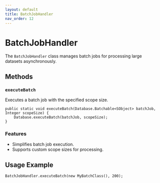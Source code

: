 ```yaml
---
layout: default
title: BatchJobHandler
nav_order: 12
---
```


# BatchJobHandler

The `BatchJobHandler` class manages batch jobs for processing large datasets asynchronously.

## Methods

### `executeBatch`
Executes a batch job with the specified scope size.

```apex
public static void executeBatch(Database.Batchable<SObject> batchJob, Integer scopeSize) {
    Database.executeBatch(batchJob, scopeSize);
}
```

### Features
- Simplifies batch job execution.
- Supports custom scope sizes for processing.

## Usage Example

```apex
BatchJobHandler.executeBatch(new MyBatchClass(), 200);
```
